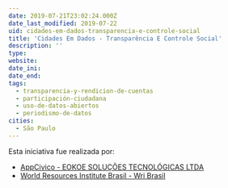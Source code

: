 ```yaml
---
date: 2019-07-21T23:02:24.000Z
date_last_modified: 2019-07-22
uid: cidades-em-dados-transparencia-e-controle-social
title: 'Cidades Em Dados - Transparência E Controle Social'
description: ''
type: 
website: 
date_ini: 
date_end: 
tags:
  - transparencia-y-rendicion-de-cuentas
  - participación-ciudadana
  - uso-de-datos-abiertos
  - periodismo-de-datos
cities: 
  - São Paulo
---
```


Esta iniciativa fue realizada por:

- [AppCivico - EOKOE SOLUÇÕES TECNOLÓGICAS LTDA](/organizaciones/appcivico-eokoe-solucoes-tecnologicas)
- [World Resources Institute Brasil - Wri Brasil](/organizaciones/world-resources-institute-brasil-wri-brasil)

